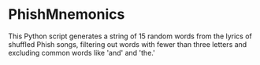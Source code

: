 # PhishMnemonics
This Python script generates a string of 15 random words from the lyrics of shuffled Phish songs, filtering out words with fewer than three letters and excluding common words like 'and' and 'the.'

